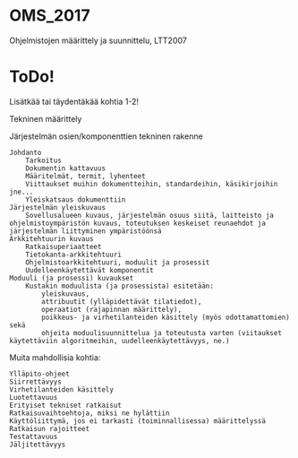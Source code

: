 # OMS_2017
Ohjelmistojen määrittely ja suunnittelu, LTT2007

# ToDo!

Lisätkää tai täydentäkää kohtia 1-2!


Tekninen määrittely

Järjestelmän osien/komponenttien tekninen rakenne

    Johdanto
        Tarkoitus
        Dokumentin kattavuus
        Määritelmät, termit, lyhenteet
        Viittaukset muihin dokumentteihin, standardeihin, käsikirjoihin jne...
        Yleiskatsaus dokumenttiin
    Järjestelmän yleiskuvaus
        Sovellusalueen kuvaus, järjestelmän osuus siitä, laitteisto ja ohjelmistoympäristön kuvaus, toteutuksen keskeiset reunaehdot ja järjestelmän liittyminen ympäristöönsä
    Arkkitehtuurin kuvaus
        Ratkaisuperiaatteet
        Tietokanta-arkkitehtuuri
        Ohjelmistoarkkitehtuuri, moduulit ja prosessit
        Uudelleenkäytettävät komponentit
    Moduuli (ja prosessi) kuvaukset
        Kustakin moduulista (ja prosessista) esitetään:
            yleiskuvaus,
            attribuutit (ylläpidettävät tilatiedot),
            operaatiot (rajapinnan määrittely),
            poikkeus- ja virhetilanteiden käsittely (myös odottamattomien) sekä
            ohjeita moduulisuunnittelua ja toteutusta varten (viitaukset käytettäviin algoritmeihin, uudelleenkäytettävyys, ne.)

Muita mahdollisia kohtia:

    Ylläpito-ohjeet
    Siirrettävyys
    Virhetilanteiden käsittely
    Luotettavuus
    Erityiset tekniset ratkaisut
    Ratkaisuvaihtoehtoja, miksi ne hylättiin
    Käyttöliittymä, jos ei tarkasti (toiminnallisessa) määrittelyssä
    Ratkaisun rajoitteet
    Testattavuus
    Jäljitettävyys

